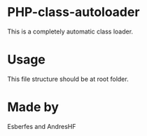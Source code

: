 # PHP-class-autoloader
This is a completely automatic class loader.

# Usage
This file structure should be at root folder.

# Made by
Esberfes and AndresHF
